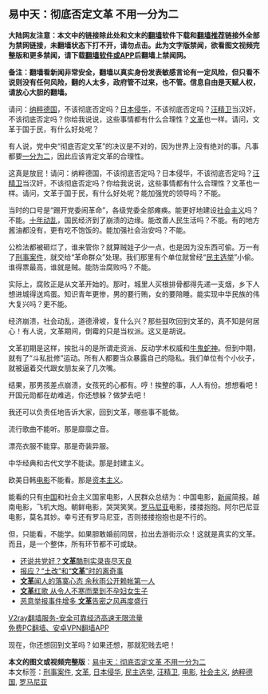 <h2>易中天：彻底否定文革 不用一分为二</h2> <p class="notice"><b>大陆网友注意：本文中的链接除此处和文末的<a href="https://github.com/bannedbook/fanqiang" >翻墙</a>软件下载和<a href="https://github.com/killgcd/justmysocks/blob/master/README.md">翻墙推荐</a>链接外全部为禁网链接，未翻墙状态下打不开，请勿点击。此为文字版禁闻，欲看图文视频完整版和更多禁闻，请下载<a href="https://github.com/bannedbook/fanqiang">翻墙软件或APP</a>后翻墙上禁闻网。</p><p>备注：翻墙看新闻非常安全，翻墙以真实身份发表敏感言论有一定风险，但只看不说则没有任何风险，翻的人太多，政府管不过来，也不管。信息自由是天赋人权，请放心大胆的翻墙。</b></p>  <div class="entry"> <p id="summary">请问：<a href="https://www.bannedbook.org/bnews/tag/%E7%BA%B3%E7%B2%B9%E5%BE%B7%E5%9B%BD/" class="st_tag internal_tag" rel="tag" title="标签 纳粹德国 下的日志">纳粹德国</a>，不该彻底否定吗？<a href="https://www.bannedbook.org/bnews/tag/%E6%97%A5%E6%9C%AC%E4%BE%B5%E5%8D%8E/" class="st_tag internal_tag" rel="tag" title="标签 日本侵华 下的日志">日本侵华</a>，不该彻底否定吗？<span class='wp_keywordlink'><a href="https://www.bannedbook.org/forum2/topic1193.html" title="汪精衛： 汪精衛全集  （民國十八年版）" target="_blank">汪精卫</a></span>当汉奸，不该彻底否定吗？你给我说说，这些事情都有什么合理性？<a href="https://www.bannedbook.org/bnews/tag/%e6%96%87%e9%9d%a9/" class="st_tag internal_tag" rel="tag" title="标签 文革 下的日志">文革</a>也一样。请问，文革于国于民，有什么好处呢？</p> <p id="conimg"></p> <p>有人说，党中央“彻底否定文革”的决议是不对的，因为世界上没有绝对的事。凡事都要<span class='wp_keywordlink'><a href="https://www.bannedbook.org/forum11/topic291.html" title="禁片：对共产党要一分为二吗" target="_blank">一分为二</a></span>，因此应该肯定文革的合理性。</p> <p>这真是放屁！请问：纳粹德国，不该彻底否定吗？日本侵华，不该彻底否定吗？<a href="https://www.bannedbook.org/bnews/tag/%e6%b1%aa%e7%b2%be%e5%8d%ab/" class="st_tag internal_tag" rel="tag" title="标签 汪精卫 下的日志">汪精卫</a>当汉奸，不该彻底否定吗？你给我说说，这些事情都有什么合理性？文革也一样。请问，文革于国于民，有什么好处呢？能加强党的领导吗？不能。</p>  <p>当时的口号是“踢开党委闹革命”，各级党委全部瘫痪。能更好地建设<a href="https://www.bannedbook.org/bnews/tag/%e7%a4%be%e4%bc%9a%e4%b8%bb%e4%b9%89/" class="st_tag internal_tag" rel="tag" title="标签 社会主义 下的日志">社会主义</a>吗？不能。<span class='wp_keywordlink'><a href="https://www.bannedbook.org/forum2/topic1115.html" title="穆欣： 劫后長憶 —— 十年動亂紀事 （香港新天出版社 1997）" target="_blank">十年动乱</a></span>，国民经济到了崩溃的边缘。能改善人民生活吗？不能。有的地方酱油都没有，更有吃不饱饭的。能加强社会治安吗？不能。</p> <p>公检法都被砸烂了，谁来管你？就算贼娃子少一点，也是因为没东西可偷。万一有了<a href="https://www.bannedbook.org/bnews/tag/%e5%88%91%e4%ba%8b%e6%a1%88%e4%bb%b6/" class="st_tag internal_tag" rel="tag" title="标签 刑事案件 下的日志">刑事案件</a>，就交给“革命群众”处理。我们那里有个单位就曾经“<a href="https://www.bannedbook.org/bnews/tag/%e6%b0%91%e4%b8%bb%e9%80%89%e4%b8%be/" class="st_tag internal_tag" rel="tag" title="标签 民主选举 下的日志">民主选举</a>”小偷。谁得票最高，谁就是贼。能防治腐败吗？不能。</p> <p>实际上，腐败正是从文革开始的。那时，城里人买根排骨都得先递一支烟，乡下人想进城得送鸡蛋。知识青年更惨，男的要行贿，女的要陪睡。能实现中华民族的伟大复兴吗？更不能。</p> <p>经济崩溃，社会动乱，道德滑坡，复什么兴？那些鼓吹回到文革的，真不知是何居心！有人说，文革期间，倒霉的只是当权派。这又是胡说。</p>  <p>文革初期是这样，挨批斗的是所谓走资派、反动学术权威和<span class='wp_keywordlink'><a href="https://www.bannedbook.org/forum2/topic741.html" title="牛鬼蛇神录" target="_blank">牛鬼蛇神</a></span>。但到中期，就有了“斗私批修”运动。所有人都要当众暴露自己的隐私。我们单位有个小伙子，就被逼着交代跟女朋友亲了几次嘴。</p> <p>结果，那男孩差点崩溃，女孩死的心都有。哼！挨整的事，人人有份。想想看吧！开国元勋都在劫难逃，你还想躲？做梦去吧！</p> <p></p> <p>我还可以负责任地告诉大家，回到文革，哪些事不能做。</p>  <p>流行歌曲不能听。那是靡靡之音。</p> <p>漂亮衣服不能穿。那是奇装异服。</p> <p>中华经典和古代文学不能读。那是封建主义。</p> <p>欧美日韩<a href="https://www.bannedbook.org/bnews/tag/%e7%94%b5%e5%bd%b1/" class="st_tag internal_tag" rel="tag" title="标签 电影 下的日志">电影</a>不能看。那是<span class='wp_keywordlink'><a href="https://www.bannedbook.org/forum2/topic920.html" title="资本主义与自由" target="_blank">资本主义</a></span>。</p>  <p>能看的只有<span class='wp_keywordlink_affiliate'><a href="https://www.bannedbook.org/" title="中国" target="_blank">中国</a></span>和社会主义国家电影，人民群众总结为：中国电影，<span class='wp_keywordlink_affiliate'><a href="https://www.bannedbook.org/" title="新闻">新闻</a></span>简报。越南电影，飞机大炮。朝鲜电影，哭哭笑笑。<a href="https://www.bannedbook.org/bnews/tag/%e7%bd%97%e9%a9%ac%e5%b0%bc%e4%ba%9a/" class="st_tag internal_tag" rel="tag" title="标签 罗马尼亚 下的日志">罗马尼亚</a>电影，搂搂抱抱。阿尔巴尼亚电影，莫名其妙。幸亏还有罗马尼亚，否则搂搂抱抱也是不行的。</p> <p>但，只能看，不能学。如果胆敢婚前同居，拉出去游街示众！这就是真实的文革。而且，是一个整体，所有环节都不可或缺。</p> <ul class='op-related-articles' title='相关阅读'> <li><a href='https://www.bannedbook.org/bnews/lifebaike/20201121/1434663.html' target='_blank'>还说共党好？<b>文革</b>酷刑实录丧尽天良</a></li> <li><a href='https://www.bannedbook.org/bnews/comments/20201119/1433451.html' target='_blank'>报应？“土改”和“<b>文革</b>”时的离奇事</a></li> <li><a href='https://www.bannedbook.org/bnews/lifebaike/20201119/1433341.html' target='_blank'><b>文革</b>闻人的落寞心态 余秋雨公开赖帐第一人</a></li> <li><a href='https://www.bannedbook.org/bnews/lifebaike/20201119/1433338.html' target='_blank'><b>文革</b>红歌 从令人不寒而栗到不孕妇女生子</a></li> <li><a href='https://www.bannedbook.org/bnews/headline/20201117/1432486.html' target='_blank'>恶意举报事件增多 <b>文革</b>告密之风再度盛行</a></li> </ul> <p class="texttj"> <a href="https://www.bannedbook.org/forum23/topic22702.html" target="_blank">V2ray翻墙服务-安全可靠经济高速无限流量</a><br/> <a href="https://github.com/bannedbook/fanqiang/wiki/%E7%A6%81%E9%97%BB%E7%BD%91%E5%AE%89%E5%8D%93%E7%BF%BB%E5%A2%99%E6%96%B0%E9%97%BBAPP" target="_blank">免费PC翻墙、安卓VPN翻墙APP</a></p><p>现在，你还想回到文革吗？如果还想，那就犯贱去吧！</p><a name='sharetosocial'></a>       <div><b>本文的图文或视频完整版</b>：<a href='https://www.bannedbook.org/bnews/comments/20201122/1434974.html'>易中天：彻底否定文革 不用一分为二</a></div>  </div><!--END ENTRY--> <div class="postfooter"> <div>本文标签：<a href="https://www.bannedbook.org/bnews/tag/%e5%88%91%e4%ba%8b%e6%a1%88%e4%bb%b6/" rel="tag">刑事案件</a>, <a href="https://www.bannedbook.org/bnews/tag/%e6%96%87%e9%9d%a9/" rel="tag">文革</a>, <a href="https://www.bannedbook.org/bnews/tag/%E6%97%A5%E6%9C%AC%E4%BE%B5%E5%8D%8E/" rel="tag">日本侵华</a>, <a href="https://www.bannedbook.org/bnews/tag/%e6%b0%91%e4%b8%bb%e9%80%89%e4%b8%be/" rel="tag">民主选举</a>, <a href="https://www.bannedbook.org/bnews/tag/%e6%b1%aa%e7%b2%be%e5%8d%ab/" rel="tag">汪精卫</a>, <a href="https://www.bannedbook.org/bnews/tag/%e7%94%b5%e5%bd%b1/" rel="tag">电影</a>, <a href="https://www.bannedbook.org/bnews/tag/%e7%a4%be%e4%bc%9a%e4%b8%bb%e4%b9%89/" rel="tag">社会主义</a>, <a href="https://www.bannedbook.org/bnews/tag/%E7%BA%B3%E7%B2%B9%E5%BE%B7%E5%9B%BD/" rel="tag">纳粹德国</a>, <a href="https://www.bannedbook.org/bnews/tag/%e7%bd%97%e9%a9%ac%e5%b0%bc%e4%ba%9a/" rel="tag">罗马尼亚</a></div>  </div><!--END POSTFOOTER--> 